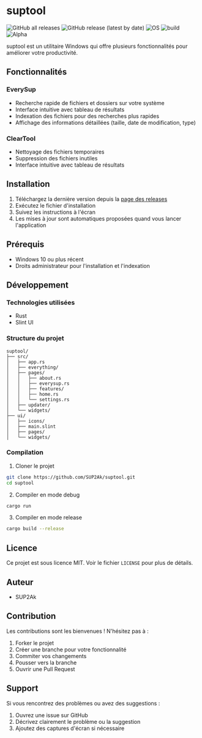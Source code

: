 # suptool

![GitHub all releases](https://img.shields.io/github/downloads/SUP2Ak/suptool/total?color=%2329c785&style=for-the-badge) ![GitHub release (latest by date)](https://img.shields.io/github/v/release/SUP2Ak/suptool?color=%2329c785&style=for-the-badge) ![OS](https://img.shields.io/badge/OS-Windows-blue?style=for-the-badge) ![build](https://img.shields.io/badge/build-passing-brightgreen?style=for-the-badge) ![Alpha](https://img.shields.io/badge/status-Alpha-red?style=for-the-badge)

suptool est un utilitaire Windows qui offre plusieurs fonctionnalités pour améliorer votre productivité.

## Fonctionnalités

### EverySup
- Recherche rapide de fichiers et dossiers sur votre système
- Interface intuitive avec tableau de résultats
- Indexation des fichiers pour des recherches plus rapides
- Affichage des informations détaillées (taille, date de modification, type)

### ClearTool
- Nettoyage des fichiers temporaires
- Suppression des fichiers inutiles
- Interface intuitive avec tableau de résultats

## Installation

1. Téléchargez la dernière version depuis la [page des releases](https://github.com/SUP2Ak/suptool/releases)
2. Exécutez le fichier d'installation
3. Suivez les instructions à l'écran
4. Les mises à jour sont automatiques proposées quand vous lancer l'application

## Prérequis

- Windows 10 ou plus récent
- Droits administrateur pour l'installation et l'indexation

## Développement

### Technologies utilisées
- Rust
- Slint UI

### Structure du projet

```
suptool/
├── src/
│   ├── app.rs
│   ├── everything/
│   ├── pages/
│   │   ├── about.rs
│   │   ├── everysup.rs
│   │   ├── features/
│   │   ├── home.rs
│   │   └── settings.rs
│   ├── updater/
│   └── widgets/
├── ui/
│   ├── icons/
│   ├── main.slint
│   ├── pages/
│   └── widgets/
```

### Compilation

1. Cloner le projet

```bash
git clone https://github.com/SUP2Ak/suptool.git
cd suptool
```

2. Compiler en mode debug

```bash
cargo run
```

3. Compiler en mode release

```bash
cargo build --release
```

## Licence

Ce projet est sous licence MIT. Voir le fichier `LICENSE` pour plus de détails.

## Auteur

- SUP2Ak

## Contribution

Les contributions sont les bienvenues ! N'hésitez pas à :
1. Forker le projet
2. Créer une branche pour votre fonctionnalité
3. Commiter vos changements
4. Pousser vers la branche
5. Ouvrir une Pull Request

## Support

Si vous rencontrez des problèmes ou avez des suggestions :
1. Ouvrez une issue sur GitHub
2. Décrivez clairement le problème ou la suggestion
3. Ajoutez des captures d'écran si nécessaire